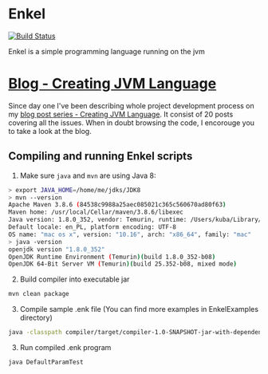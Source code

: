 # Enkel

[![Build Status](https://travis-ci.org/JakubDziworski/Enkel-JVM-language.svg?branch=master)](https://travis-ci.org/JakubDziworski/Enkel-JVM-language)

Enkel is a simple programming language running on the  jvm

# [Blog - Creating JVM Language](http://jakubdziworski.github.io/categories.html#Enkel-ref)
 Since day one I've been describing whole project development process on my [blog post series - Creating JVM Language](http://jakubdziworski.github.io/categories.html#Enkel-ref). 
It consist of 20 posts covering all the issues.
When in doubt browsing the code, I encorouge you to take a look at the blog.

## Compiling and running Enkel scripts


1. Make sure `java` and `mvn` are using Java 8:
```bash
> export JAVA_HOME=/home/me/jdks/JDK8
> mvn --version
Apache Maven 3.8.6 (84538c9988a25aec085021c365c560670ad80f63)
Maven home: /usr/local/Cellar/maven/3.8.6/libexec
Java version: 1.8.0_352, vendor: Temurin, runtime: /Users/kuba/Library/Java/JavaVirtualMachines/temurin-1.8.0_352/Contents/Home/jre
Default locale: en_PL, platform encoding: UTF-8
OS name: "mac os x", version: "10.16", arch: "x86_64", family: "mac"
> java -version
openjdk version "1.8.0_352"
OpenJDK Runtime Environment (Temurin)(build 1.8.0_352-b08)
OpenJDK 64-Bit Server VM (Temurin)(build 25.352-b08, mixed mode)
```
2. Build compiler into executable jar

```bash
mvn clean package
```
3. Compile sample .enk file (You can find more examples in EnkelExamples directory)

```bash
java -classpath compiler/target/compiler-1.0-SNAPSHOT-jar-with-dependencies.jar:. com.kubadziworski.compiler.Compiler EnkelExamples/DefaultParamTest.enk
```

3. Run compiled .enk program

```bash
java DefaultParamTest
```

